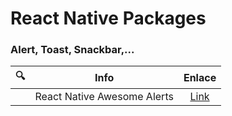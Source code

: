 # React Native Packages

### Alert, Toast, Snackbar,...

| 🔍  | Info                        |                                Enlace                                |
| :-: | --------------------------- | :------------------------------------------------------------------: |
|     | React Native Awesome Alerts | [Link](https://github.com/rishabhbhatia/react-native-awesome-alerts) |
